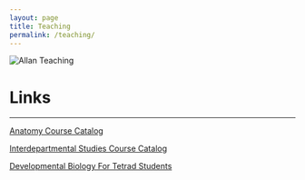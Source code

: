 ```yaml
---
layout: page
title: Teaching
permalink: /teaching/
---
```


![Allan Teaching](../img/ab-teach.jpg)

# Links

___________________________________________________________________________________
[Anatomy Course Catalog](http://coursecatalog.ucsf.edu/anatomy)
 
[Interdepartmental Studies Course Catalog](http://coursecatalog.ucsf.edu/interdept)
 
[Developmental Biology For Tetrad Students](http://tetrad.ucsf.edu/)